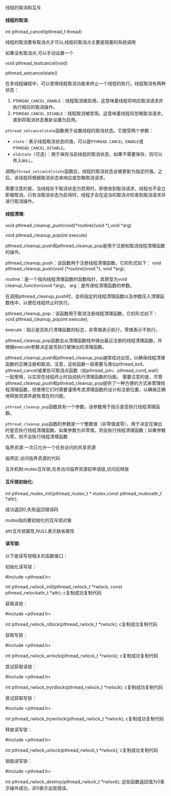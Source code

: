  

线程的取消和互斥

#### 线程的取消:

int pthread_cancel(pthread_t thread)

线程的取消要有取消点才可以,线程的取消点主要是阻塞的系统调用

 如果没有取消点,可以手动设置一个

void pthread_testcancel(void) 



pthread_setcancelstate()

在多线程编程中，可以使用线程取消功能来终止一个线程的执行。线程取消有两种状态：

1. `PTHREAD_CANCEL_ENABLE`：线程取消被启用。这意味着线程将响应取消请求并执行相应的取消操作。
2. `PTHREAD_CANCEL_DISABLE`：线程取消被禁用。这意味着线程将忽略取消请求，直到将取消状态重新设置为启用。

`pthread_setcancelstate`函数用于设置线程的取消状态。它接受两个参数：

- `state`：表示线程取消状态的值，可以是`PTHREAD_CANCEL_ENABLE`或`PTHREAD_CANCEL_DISABLE`。
- `oldstate`（可选）：用于保存当前线程的取消状态，如果不需要保存，则可以传入`NULL`。

调用`pthread_setcancelstate`函数后，线程的取消状态会被更新为指定的值。之后，该线程将根据取消状态来响应或忽略取消请求。

需要注意的是，当线程处于取消状态为禁用时，即使收到取消请求，线程也不会立即被取消。只有当取消状态为启用时，线程才会在适当的取消点检查到取消请求并进行取消操作。

#### 线程清理:

void pthread_cleanup_push(void(*routine)(void *),void *arg)

void pthread_cleanup_pop(int execute)





pthread_cleanup_push和pthread_cleanup_pop是用于注册和取消线程清理函数的操作。

pthread_cleanup_push：该函数用于注册线程清理函数。它的形式如下：
void pthread_cleanup_push(void (*routine)(void *), void *arg);

routine：是一个指向线程清理函数的函数指针，其原型为void cleanup_function(void *arg)。
arg：是传递给清理函数的参数。

在调用pthread_cleanup_push时，会将指定的线程清理函数以及参数压入清理函数栈中，以便在线程终止时执行。

pthread_cleanup_pop：该函数用于取消注册线程清理函数。它的形式如下：
void pthread_cleanup_pop(int execute);

execute：指示是否执行清理函数的标志，非零值表示执行，零值表示不执行。

pthread_cleanup_pop函数会从清理函数栈中弹出最近注册的线程清理函数，并根据execute参数决定是否执行被弹出的清理函数。

pthread_cleanup_push和pthread_cleanup_pop通常成对出现，以确保线程清理函数的正确注册和取消。注意，这些函数一般需要与类似pthread_exit、pthread_cancel或某些可取消点函数（如pthread_join、pthread_cond_wait）一起使用，以实现在线程终止时自动执行清理函数的功能。
需要注意的是，尽管pthread_cleanup_push和pthread_cleanup_pop提供了一种方便的方式来管理线程清理函数，但使用它们时需要谨慎考虑清理函数的设计和注册位置，以确保正确地释放资源并避免潜在的问题。

`pthread_cleanup_pop`函数具有一个参数，该参数用于指示是否执行线程清理函数。

`pthread_cleanup_pop`函数的参数是一个整数值（非零值或零），用于决定在弹出时是否执行线程清理函数。如果参数为非零值，则会执行线程清理函数；如果参数为零，则不会执行线程清理函数





临界资源:一次只允许一个任务访问的共享资源

临界区:访问临界资源的代码

互斥机制:mutex互斥锁,任务访问临界资源前申请锁,访问后释放

#### 互斥锁初始化:

int pthread_mutex_init(pthread_mutex_t * mutex,const pthread_mutexattr_t *attr);

成功返回0,失败返回错误码

mutex指向要初始化的互斥锁对象

attr互斥锁属性,NULL表示缺省属性



#### 读写锁:



以下是读写锁相关的函数接口：

初始化读写锁：

#include <pthread.h>

int pthread_rwlock_init(pthread_rwlock_t *rwlock, const pthread_rwlockattr_t *attr);
c复制成功复制代码

获取读锁：

#include <pthread.h>

int pthread_rwlock_rdlock(pthread_rwlock_t *rwlock);
c复制成功复制代码

获取写锁：

#include <pthread.h>

int pthread_rwlock_wrlock(pthread_rwlock_t *rwlock);
c复制成功复制代码

尝试获取读锁：

#include <pthread.h>

int pthread_rwlock_tryrdlock(pthread_rwlock_t *rwlock);
c复制成功复制代码

尝试获取写锁：

#include <pthread.h>

int pthread_rwlock_trywrlock(pthread_rwlock_t *rwlock);
c复制成功复制代码

释放读写锁：

#include <pthread.h>

int pthread_rwlock_unlock(pthread_rwlock_t *rwlock);
c复制成功复制代码

销毁读写锁：

#include <pthread.h>

int pthread_rwlock_destroy(pthread_rwlock_t *rwlock);
这些函数返回值为0表示操作成功，非0表示出现错误。